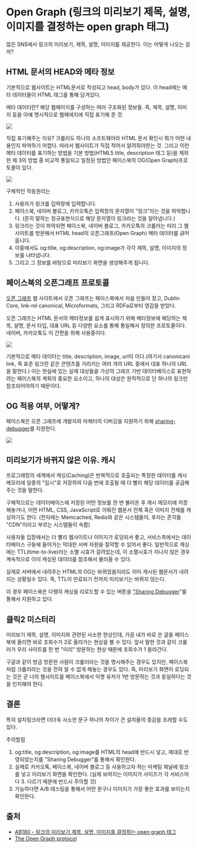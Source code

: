 # Open Graph (링크의 미리보기 제목, 설명, 이미지를 결정하는 open graph 태그)

많은 SNS에서 링크의 미리보기, 제목, 설명, 이미지를 제공한다. 이는 어떻게 나오는 걸까?

## HTML 문서의 HEAD와 메타 정보

기본적으로 웹사이트는 HTML문서로 작성되고 head, body가 있다. 이 head에는 메타 데이터들이 HTML 태그를 통해 담겨있다.

메타 데이터란? 해당 웹페이지를 구성하는 여러 구조화된 정보들. 즉, 제목, 설명, 이미지 등을 아예 명시적으로 웹페에지에 직접 표기해 준 것.

![](https://cdn.prod.website-files.com/5f1008192dda2baf6f4e16c3/5f34b22f3a168c3b5d9f2845_Screen-Shot-2016-05-03-at-11-16-50-PM-1.png)

직접 표기해주는 이유? 크롤러도 하나의 소프트웨어라 HTML 문서 확인시 뭐가 어떤 내용인지 파악하기 어렵다. 따라서 웹사이트가 직접 적어서 알려줘야한는 것. 그리고 이런 메타 데이터를 표기하는 방법을 기본 방법(HTML5 title, description 태그 등)을 제외한 제 3의 방법 중 비교적 통일되고 일정된 방법인 페이스북의 OG(Open Graph)프로토콜이 있다.

![](https://cdn.prod.website-files.com/5f1008192dda2baf6f4e16c3/5f34b22f72cfa9400642fc7d_Open-Graph------------.png)

구체적인 작동원리는

1. 사용자가 링크를 입력창에 입력합니다.
2. 페이스북, 네이버 블로그, 카카오톡은 입력창의 문자열이 "링크"라는 것을 파악합니다. (흔히 말하는 정규표현식으로 해당 문자열이 링크라는 것을 알아냅니다.)
3. 링크라는 것이 파악되면 페이스북, 네이버 블로그, 카카오톡의 크롤러는 미리 그 웹사이트를 방문해서 HTML head의 오픈그래프(Open Graph) 메타 데이터를 긁어옵니다.
4. 이중에서도 og:title, og:description, og:image가 각각 제목, 설명, 이미지의 정보를 나타냅니다.
5. 그리고 그 정보를 바탕으로 미리보기 화면을 생성해주게 됩니다.

## 페이스북의 오픈그래프 프로토콜

[오픈 그래프](http://ogp.me/) 웹 사이트에서 오픈 그래프는 페이스북에서 처음 만들어 졌고, Dublin Core, link-rel canonical, Microformats, 그리고 RDFa로부터 영감을 받았다.

오픈 그래프는 HTML 문서의 메타정보를 쉽게 표시하기 위해 메타정보에 해당하는 제목, 설명, 문서 타입, 대표 URL 등 다양한 요소를 통해 통일해서 정의한 프로토콜이다. 네이버, 카카오톡도 이 간편을 위해 사용중이다.

![](https://cdn.prod.website-files.com/5f1008192dda2baf6f4e16c3/5f34b22f6760b077c9b7da15_Screen-Shot-2016-05-03-at-11-54-26-PM.png)

기본적으로 메타 데이터는 title, description, image, url이 이다.(여기서 canonicanl link, 즉 표준 링크란 같은 콘텐츠를 가리키는 여러 개의 URL 중에서 대표 하나의 URL을 말한다.) 이는 현실에 있는 실제 대상들을 가상의 그래프 기반 데이터베이스로 표현하려는 페이스북의 계획의 중요한 요소이고, 하나의 대상은 원칙적으로 단 하나의 링크만 참조되어야하기 때문이다.

## OG 적용 여부, 어떻게?

페이스북은 오픈 그래프에 개발자와 마케터의 디버깅을 지원하기 위해 [sharing-debugger](https://developers.facebook.com/tools/debug/sharing/)를 지원한다.

![](https://cdn.prod.website-files.com/5f1008192dda2baf6f4e16c3/5f34b22f8cfd7d8388e12c65_Screen-Shot-2016-05-04-at-12-21-04-AM.png)

## 미리보기가 바뀌지 않은 이유. 캐시

프로그래밍의 세계에서 캐싱(Caching)은 반복적으로 호출되는 특정한 데이터를 캐시 메모리에 일종의 "임시"로 저장하여 다음 번에 호출될 때 더 빨리 해당 데이터를 공급해주는 것을 말한다.

구체적으로는 데이터베이스에 저장된 어떤 정보를 한 번 불러온 후 캐시 메모리에 저장해놓거나, 어떤 HTML, CSS, JavaScript로 이뤄진 웹문서 전체 혹은 이미지 전체를 캐싱하기도 한다. (전자에는 Memcached, Redis와 같은 시스템들이, 후자는 흔히들 "CDN"이라고 부르는 시스템들이 속함)

사용자들 입장에서는 더 빨리 웹사이트나 이미지가 로딩되서 좋고, 서비스측에서는 데이터베이스 구동에 들어가는 막대한 서버 자원을 절약할 수 있어서 좋다. 일반적으로 캐싱에는 TTL(time-to-live)라는 소멸 시효가 걸려있는데, 이 소멸시효가 지나지 않은 경우 계속적으로 이미 캐싱된 데이터를 참조해서 불러올 수 있다.

실제로 서버에서 내려주는 HTML의 OG는 바뀌었을지라도 이미 캐시된 웹문서가 내려지는 상황일수 있다. 즉, TTL이 만료되기 전까지 미리보기는 바뀌지 않는다.

이 경우 페이스북은 다행히 캐싱을 리로드할 수 있는 버튼을 ["Sharing Debugger](https://developers.facebook.com/tools/debug/)"를 통해서 지원하고 있다.

## 클릭2 미스터리

미리보기 제목, 설명, 이미지와 관련된 사소한 현상인데, 가끔 내가 바로 쓴 글을 페이스북에 올리면 바로 조회수가 2로 올라가는 현상을 볼 수 있다. 앞서 말한 것과 같이 크롤러가 우리 사이트를 한 번 "미리" 방문하는 현상 때문에 조회수가 1 올라간다.

구글과 같이 방금 방문한 사람이 크롤러라는 것을 명시해주는 경우도 있지만, 페이스북처럼 크롤러라는 것을 전혀 알 수 없게 해놓는 경우도 있다. 즉, 미리보기 화면이 로딩되는 것은 곧 나의 웹사이트를 페이스북에서 익명 유저가 1번 방문하는 것과 동일하다는 것을 인지해야 한다.

## 결론

특히 설치링크라면 더더욱 사소한 문구 하나의 차이가 큰 설치율의 증감을 초래할 수도 있다.

주의할점

1. og:title, og:description, og:image를 HTML의 head에 반드시 넣고, 제대로 반영되었는지를 "Sharing Debugger"를 통해서 확인한다.
2. 실제로 카카오톡, 페이스북, 네이버 블로그 등 사용하고자 하는 마케팅 채널에 링크를 넣고 미리보기 화면을 확인한다. (실제 보여지는 이미지가 사이즈가 각 서비스마다 3. 다르기 때문에 반드시 주의할 것)
3. 가능하다면 A/B 테스팅을 통해서 어떤 문구나 이미지가 가장 좋은 효과를 보이는지 확인한다.

## 출처

- [AB180 - 링크의 미리보기 제목, 설명, 이미지를 결정하는 open graph 태그](https://blog.ab180.co/posts/open-graph-as-a-website-preview)
- [The Open Graph protocol](https://ogp.me/)

